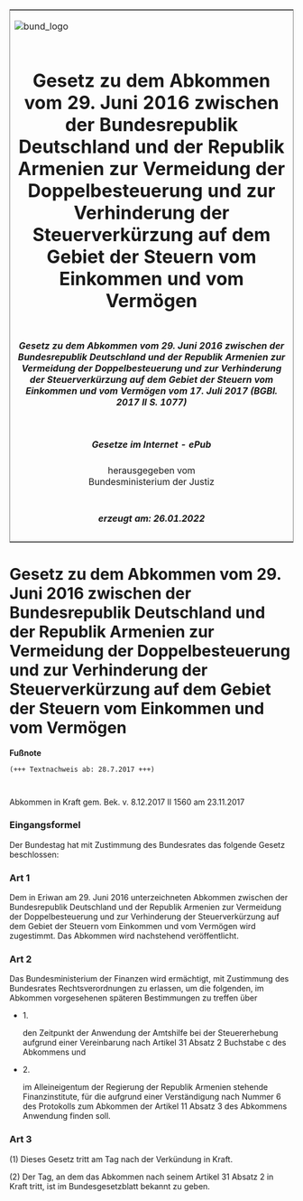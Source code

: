 <span id="DECKBLATT.html"></span>

<table border="0" frame="border" width="100%">

<tr valign="top">

<td align="left">

![bund\_logo](BfJ_2021_Web_de_de.gif)

</td>

<td align="right">

 

</td>

</tr>

<tr align="center" valign="middle">

<td colspan="2">

# Gesetz zu dem Abkommen vom 29. Juni 2016 zwischen der Bundesrepublik Deutschland und der Republik Armenien zur Vermeidung der Doppelbesteuerung und zur Verhinderung der Steuerverkürzung auf dem Gebiet der Steuern vom Einkommen und vom Vermögen

</td>

</tr>

<tr align="center" valign="middle">

<td colspan="2">

##### Gesetz zu dem Abkommen vom 29. Juni 2016 zwischen der Bundesrepublik Deutschland und der Republik Armenien zur Vermeidung der Doppelbesteuerung und zur Verhinderung der Steuerverkürzung auf dem Gebiet der Steuern vom Einkommen und vom Vermögen vom 17. Juli 2017 (BGBl. 2017 II S. 1077)

</td>

</tr>

<tr align="center" valign="middle">

<td colspan="2">

  
  

##### Gesetze im Internet - ePub  
  
herausgegeben vom  
Bundesministerium der Justiz

</td>

</tr>

<tr align="center" valign="bottom">

<td colspan="2">

  
  

##### erzeugt am: 26.01.2022

</td>

</tr>

</table>

<span id="BJNR107720017.html"></span>

# Gesetz zu dem Abkommen vom 29. Juni 2016 zwischen der Bundesrepublik Deutschland und der Republik Armenien zur Vermeidung der Doppelbesteuerung und zur Verhinderung der Steuerverkürzung auf dem Gebiet der Steuern vom Einkommen und vom Vermögen

<div>

  
**Fußnote**

<div class="jnhtml">

<div>

<div class="jurAbsatz">

  

``` 
(+++ Textnachweis ab: 28.7.2017 +++)

 
```

  
Abkommen in Kraft gem. Bek. v. 8.12.2017 II 1560 am 23.11.2017

</div>

</div>

</div>

</div>

<span id="BJNR107720017BJNE000100000.html"></span>

### Eingangsformel  

<div>

<div class="jnhtml">

<div>

<div class="jurAbsatz">

Der Bundestag hat mit Zustimmung des Bundesrates das folgende Gesetz
beschlossen:

</div>

</div>

</div>

</div>

<span id="BJNR107720017BJNE000200000.html"></span>

### Art 1  

<div>

<div class="jnhtml">

<div>

<div class="jurAbsatz">

Dem in Eriwan am 29. Juni 2016 unterzeichneten Abkommen zwischen der
Bundesrepublik Deutschland und der Republik Armenien zur Vermeidung der
Doppelbesteuerung und zur Verhinderung der Steuerverkürzung auf dem
Gebiet der Steuern vom Einkommen und vom Vermögen wird zugestimmt. Das
Abkommen wird nachstehend veröffentlicht.

</div>

</div>

</div>

</div>

<span id="BJNR107720017BJNE000300000.html"></span>

### Art 2  

<div>

<div class="jnhtml">

<div>

<div class="jurAbsatz">

Das Bundesministerium der Finanzen wird ermächtigt, mit Zustimmung des
Bundesrates Rechtsverordnungen zu erlassen, um die folgenden, im
Abkommen vorgesehenen späteren Bestimmungen zu treffen über

  - 1\.
    
    <div style="">
    
    den Zeitpunkt der Anwendung der Amtshilfe bei der Steuererhebung
    aufgrund einer Vereinbarung nach Artikel 31 Absatz 2 Buchstabe c des
    Abkommens und
    
    </div>

  - 2\.
    
    <div style="">
    
    im Alleineigentum der Regierung der Republik Armenien stehende
    Finanzinstitute, für die aufgrund einer Verständigung nach Nummer 6
    des Protokolls zum Abkommen der Artikel 11 Absatz 3 des Abkommens
    Anwendung finden soll.
    
    </div>

</div>

</div>

</div>

</div>

<span id="BJNR107720017BJNE000400000.html"></span>

### Art 3  

<div>

<div class="jnhtml">

<div>

<div class="jurAbsatz">

(1) Dieses Gesetz tritt am Tag nach der Verkündung in Kraft.

</div>

<div class="jurAbsatz">

(2) Der Tag, an dem das Abkommen nach seinem Artikel 31 Absatz 2 in
Kraft tritt, ist im Bundesgesetzblatt bekannt zu geben.

</div>

</div>

</div>

</div>
